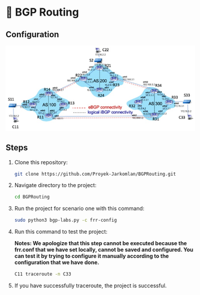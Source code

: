 # 📄 **BGP Routing**

## **Configuration**

![BGP Routing Configuration](https://github.com/Proyek-Jarkomlan/BGPRouting/blob/main/assets/bgp.jpg?raw=true)

## **Steps**
1. Clone this repository:
   ```bash
   git clone https://github.com/Proyek-Jarkomlan/BGPRouting.git
2. Navigate directory to the project:
   ```bash
   cd BGPRouting
3. Run the project for scenario one with this command:
   ```bash
   sudo python3 bgp-labs.py -c frr-config
4. Run this command to test the project:

   **Notes: We apologize that this step cannot be executed because the frr.conf that we have set locally, cannot be saved and configured. You can test it by trying to configure it manually according to the configuration that we have done.**
   ```bash
   C11 traceroute -n C33
6. If you have successfully traceroute, the project is successful.
